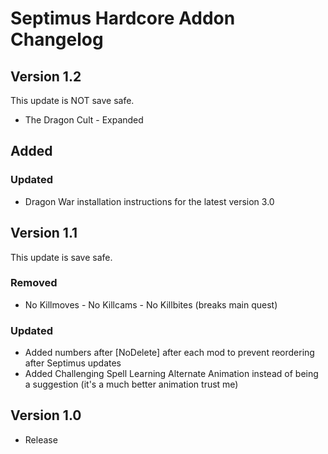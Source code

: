 # Septimus Hardcore Addon Changelog

## Version 1.2
This update is NOT save safe.
- The Dragon Cult - Expanded
## Added
### Updated
- Dragon War installation instructions for the latest version 3.0

## Version 1.1
This update is save safe.
### Removed
- No Killmoves - No Killcams - No Killbites (breaks main quest)
### Updated
- Added numbers after [NoDelete] after each mod to prevent reordering after Septimus updates
- Added Challenging Spell Learning Alternate Animation instead of being a suggestion (it's a much better animation trust me)

## Version 1.0
- Release
